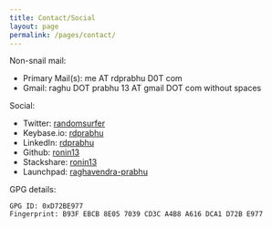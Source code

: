 ```yaml
---
title: Contact/Social
layout: page
permalink: /pages/contact/
---
```


Non-snail mail:

- Primary Mail(s):  me AT rdprabhu D0T com
- Gmail: raghu DOT prabhu 13 AT gmail DOT com without spaces

Social:

- Twitter: [randomsurfer](https://twitter.com/randomsurfer)
- Keybase.io: [rdprabhu](https://keybase.io/rdprabhu)
- LinkedIn: [rdprabhu](http://linkedin.com/in/rdprabhu "LinkedIn")
- Github: [ronin13](https://github.com/ronin13)
- Stackshare: [ronin13](https://stackshare.io/ronin13/my-stack)
- Launchpad: [raghavendra-prabhu](https://launchpad.net/~raghavendra-prabhu)


GPG details:


    GPG ID: 0xD72BE977
    Fingerprint: B93F EBCB 8E05 7039 CD3C A4B8 A616 DCA1 D72B E977
